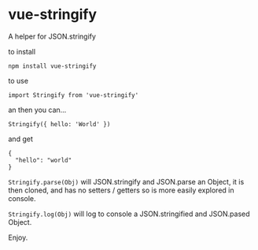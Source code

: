 # vue-stringify
A helper for JSON.stringify

to install

```
npm install vue-stringify
```

to use

```
import Stringify from 'vue-stringify'
```

an then you can...

```
Stringify({ hello: 'World' })
```

and get 

```
{
  "hello": "world"
}
```

```Stringify.parse(Obj)``` will JSON.stringify and JSON.parse an Object, it is then cloned, and has no setters / getters so is more easily explored in console.

```Stringify.log(Obj)``` will log to console a JSON.stringified and JSON.pased Object.

Enjoy.